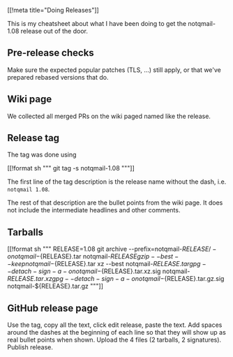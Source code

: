 [[!meta title="Doing Releases"]]

This is my cheatsheet about what I have been doing to get the notqmail-1.08 release out of the door.

## Pre-release checks

Make sure the expected popular patches (TLS, ...) still apply, or that we've prepared rebased versions that do.

## Wiki page

We collected all merged PRs on the wiki paged named like the release.

## Release tag

The tag was done using

[[!format sh """
git tag -s notqmail-1.08
"""]]

The first line of the tag description is the release name without the dash, i.e. `notqmail 1.08`.

The rest of that description are the bullet points from the wiki page. It does not include the intermediate headlines and other comments.

## Tarballs

[[!format sh """
RELEASE=1.08
git archive --prefix=notqmail-${RELEASE}/ -o notqmail-${RELEASE}.tar notqmail-${RELEASE}
gzip --best --keep notqmail-${RELEASE}.tar
xz --best notqmail-${RELEASE}.tar
gpg --detach-sign -a -o notqmail-${RELEASE}.tar.xz.sig notqmail-${RELEASE}.tar.xz
gpg --detach-sign -a -o notqmail-${RELEASE}.tar.gz.sig notqmail-${RELEASE}.tar.gz
"""]]

## GitHub release page

Use the tag, copy all the text, click edit release, paste the text. Add spaces around the dashes at the beginning of each line so that they will show up as real bullet points when shown. Upload the 4 files (2 tarballs, 2 signatures). Publish release.
